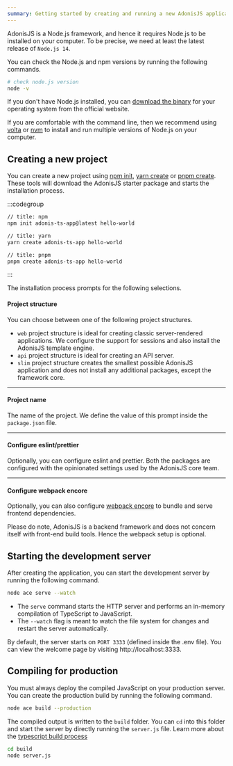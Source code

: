 ```yaml
---
summary: Getting started by creating and running a new AdonisJS application
---
```


AdonisJS is a Node.js framework, and hence it requires Node.js to be installed on your computer. To be precise, we need at least the latest release of `Node.js 14`.

You can check the Node.js and npm versions by running the following commands.

```sh
# check node.js version
node -v
```

If you don't have Node.js installed, you can [download the binary](https://nodejs.org/en/download) for your operating system from the official website.

If you are comfortable with the command line, then we recommend using [volta](https://volta.sh) or [nvm](https://github.com/nvm-sh/nvm) to install and run multiple versions of Node.js on your computer.

## Creating a new project
You can create a new project using [npm init](https://docs.npmjs.com/cli/v7/commands/npm-init), [yarn create](https://classic.yarnpkg.com/en/docs/cli/create) or [pnpm create](https://pnpm.io/tr/next/cli/create). These tools will download the AdonisJS starter package and starts the installation process.

:::codegroup

```sh
// title: npm
npm init adonis-ts-app@latest hello-world
```

```sh
// title: yarn
yarn create adonis-ts-app hello-world
```

```sh
// title: pnpm
pnpm create adonis-ts-app hello-world
```
:::

The installation process prompts for the following selections.

#### Project structure
You can choose between one of the following project structures.

- `web` project structure is ideal for creating classic server-rendered applications. We configure the support for sessions and also install the AdonisJS template engine.
- `api` project structure is ideal for creating an API server.
- `slim` project structure creates the smallest possible AdonisJS application and does not install any additional packages, except the framework core.

---

#### Project name
The name of the project. We define the value of this prompt inside the `package.json` file.

---

#### Configure eslint/prettier
Optionally, you can configure eslint and prettier. Both the packages are configured with the opinionated settings used by the AdonisJS core team.

---

#### Configure webpack encore
Optionally, you can also configure [webpack encore](./http/assets-manager.md) to bundle and serve frontend dependencies.

Please do note, AdonisJS is a backend framework and does not concern itself with front-end build tools. Hence the webpack setup is optional.

## Starting the development server
After creating the application, you can start the development server by running the following command.

```sh
node ace serve --watch
```

- The `serve` command starts the HTTP server and performs an in-memory compilation of TypeScript to JavaScript.
- The `--watch` flag is meant to watch the file system for changes and restart the server automatically.

By default, the server starts on `PORT 3333` (defined inside the .env file). You can view the welcome page by visiting http://localhost:3333.

## Compiling for production
You must always deploy the compiled JavaScript on your production server. You can create the production build by running the following command.

```sh
node ace build --production
```

The compiled output is written to the `build` folder. You can `cd` into this folder and start the server by directly running the `server.js` file. Learn more about the [typescript build process](./fundamentals/typescript-build-process.md)

```sh
cd build
node server.js
```
